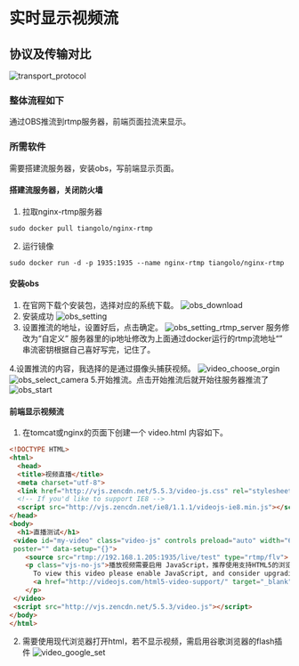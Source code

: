 # 实时显示视频流
## 协议及传输对比
![transport_protocol](http://www.ruciya.com/upload/2020/03/transport_protocol-634c80674e824a7c9052a864ec58c3c5.png)
### 整体流程如下
通过OBS推流到rtmp服务器，前端页面拉流来显示。
### 所需软件
需要搭建流服务器，安装obs，写前端显示页面。

#### 搭建流服务器，关闭防火墙
1. 拉取nginx-rtmp服务器
``` shell
sudo docker pull tiangolo/nginx-rtmp
```
2. 运行镜像
``` shell
sudo docker run -d -p 1935:1935 --name nginx-rtmp tiangolo/nginx-rtmp
```

#### 安装obs
1. 在官网下载个安装包，选择对应的系统下载。
![obs_download](http://www.ruciya.com/upload/2020/04/obs_download-35ec9d9b3d5646fa90bdc03a75855ad1.png)
2. 安装成功
![obs_setting](http://www.ruciya.com/upload/2020/04/obs_setting-a54bb88988944360bcbd6237e7c00c83.png)
3. 设置推流的地址，设置好后，点击确定。
![obs_setting_rtmp_server](http://www.ruciya.com/upload/2020/04/obs_setting_rtmp_server-7c1191ce6f8148ca9655a5a75be140a3.png)
服务修改为“自定义”
服务器里的ip地址修改为上面通过docker运行的rtmp流地址“”
串流密钥根据自己喜好写完，记住了。

4.设置推流的内容，我选择的是通过摄像头捕获视频。
![video_choose_orgin](http://www.ruciya.com/upload/2020/04/video_choose_orgin-16e309e4e6474ad3b5c4adebedc1abe4.png)
![obs_select_camera](http://www.ruciya.com/upload/2020/04/obs_select_camera-bbc36d1813404479988228bfd65a4602.png)
5.开始推流。点击开始推流后就开始往服务器推流了
![obs_start](http://www.ruciya.com/upload/2020/04/obs_start-e43b0f55ebc2404d8d3aabff591ba566.png)
#### 前端显示视频流
1. 在tomcat或nginx的页面下创建一个 video.html 内容如下。
```html
<!DOCTYPE HTML>
<html>  
  <head>  
  <title>视频直播</title>  
  <meta charset="utf-8">  
  <link href="http://vjs.zencdn.net/5.5.3/video-js.css" rel="stylesheet">  
  <!-- If you'd like to support IE8 -->  
  <script src="http://vjs.zencdn.net/ie8/1.1.1/videojs-ie8.min.js"></script>  
</head>  
<body>  
  <h1>直播测试</h1>  
 <video id="my-video" class="video-js" controls preload="auto" width="640" height="300"  
 poster="" data-setup="{}">  
    <source src="rtmp://192.168.1.205:1935/live/test" type="rtmp/flv">  
    <p class="vjs-no-js">播放视频需要启用 JavaScript，推荐使用支持HTML5的浏览器访问。  
      To view this video please enable JavaScript, and consider upgrading to a web browser that  
      <a href="http://videojs.com/html5-video-support/" target="_blank">supports HTML5 video</a>  
    </p>  
 </video>  
 <script src="http://vjs.zencdn.net/5.5.3/video.js"></script>  
</body>  
</html>

```
2. 需要使用现代浏览器打开html，若不显示视频，需启用谷歌浏览器的flash插件
![video_google_set](http://www.ruciya.com/upload/2020/04/video_google_set-33fe5a4042e74a9c9a604592c7937044.jpeg)